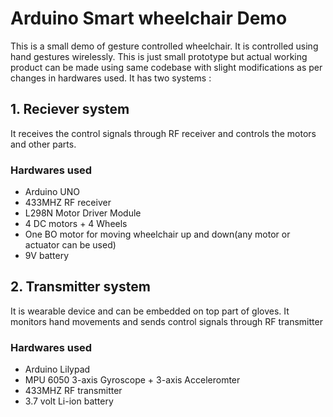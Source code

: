 # Arduino Smart wheelchair Demo
 This is a small demo of gesture controlled wheelchair. It is controlled using hand gestures wirelessly. This is just small prototype but actual working product can be made using same codebase with slight modifications as per changes in hardwares used. It has two systems :
 
 ## 1. Reciever system
  It receives the control signals  through RF receiver and controls the motors and other parts.
  
  ### Hardwares used
   * Arduino UNO
   * 433MHZ RF receiver
   * L298N Motor Driver Module
   * 4 DC motors + 4 Wheels
   * One BO motor for moving wheelchair up and down(any motor or actuator can be used)
   * 9V battery
  
 ## 2. Transmitter system
  It is wearable device and can be embedded on top part of gloves. It monitors hand movements and sends control signals through RF transmitter 
  
  ### Hardwares used
  
  * Arduino Lilypad
  * MPU 6050 3-axis Gyroscope + 3-axis Acceleromter
  * 433MHZ RF transmitter
   * 3.7 volt Li-ion battery
   
    
  
 
